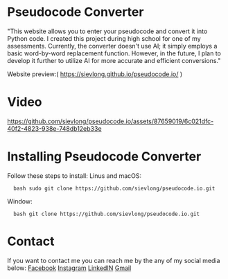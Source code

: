 # Pseudocode Converter

"This website allows you to enter your pseudocode and convert it into Python code. I created this project during high school for one of my assessments. 
Currently, the converter doesn't use AI; it simply employs a basic word-by-word replacement function. 
However, in the future, I plan to develop it further to utilize AI for more accurate and efficient conversions."

Website preview:( https://sievlong.github.io/pseudocode.io/ )
# Video 
https://github.com/sievlong/pseudocode.io/assets/87659019/6c021dfc-40f2-4823-938e-748db12eb33e

# Installing Pseudocode Converter
Follow these steps to install:
Linus and macOS:

```
  bash sudo git clone https://github.com/sievlong/pseudocode.io.git
```

Window:

```
  bash git clone https://github.com/sievlong/pseudocode.io.git
```

# Contact
If you want to contact me you can reach me by the any of my social media below:
[Facebook](https://www.facebook.com/pov.sievlong/)
[Instagram](https://www.instagram.com/sievlong.p/)
[LinkedIN](https://www.linkedin.com/in/sievlong-pov-aa1023248/)
[Gmail](pov.sievlong@gmail.com)
